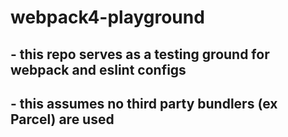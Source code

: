 # webpack4-playground

## - this repo serves as a testing ground for webpack and eslint configs
## - this assumes no third party bundlers (ex Parcel) are used

